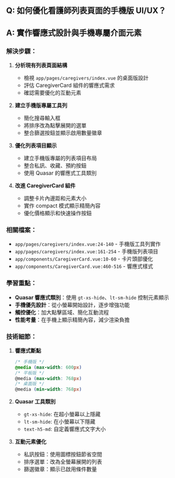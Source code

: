 ## Q: 如何優化看護師列表頁面的手機版 UI/UX？

## A: 實作響應式設計與手機專屬介面元素

### 解決步驟：

1. **分析現有列表頁面結構**
   - 檢視 `app/pages/caregivers/index.vue` 的桌面版設計
   - 評估 CaregiverCard 組件的響應式需求
   - 確認需要優化的互動元素

2. **建立手機版專屬工具列**
   - 簡化搜尋輸入框
   - 將排序改為點擊展開的選單
   - 整合篩選按鈕並顯示啟用數量徽章

3. **優化列表項目顯示**
   - 建立手機版專屬的列表項目布局
   - 整合私訊、收藏、預約按鈕
   - 使用 Quasar 的響應式工具類別

4. **改進 CaregiverCard 組件**
   - 調整卡片內邊距和元素大小
   - 實作 compact 模式顯示精簡內容
   - 優化價格顯示和快速操作按鈕

### 相關檔案：

- `app/pages/caregivers/index.vue:24-140` - 手機版工具列實作
- `app/pages/caregivers/index.vue:161-254` - 手機版列表項目
- `app/components/CaregiverCard.vue:10-60` - 卡片頭部優化
- `app/components/CaregiverCard.vue:460-516` - 響應式樣式

### 學習重點：

- **Quasar 響應式類別**：使用 `gt-xs-hide`、`lt-sm-hide` 控制元素顯示
- **手機優先設計**：從小螢幕開始設計，逐步增強功能
- **觸控優化**：加大點擊區域、簡化互動流程
- **性能考量**：在手機上顯示精簡內容，減少渲染負擔

### 技術細節：

1. **響應式斷點**
   ```css
   /* 手機版 */
   @media (max-width: 600px)
   /* 平板版 */
   @media (max-width: 768px)
   /* 桌面版 */
   @media (min-width: 768px)
   ```

2. **Quasar 工具類別**
   - `gt-xs-hide`: 在超小螢幕以上隱藏
   - `lt-sm-hide`: 在小螢幕以下隱藏
   - `text-h5-md`: 自定義響應式文字大小

3. **互動元素優化**
   - 私訊按鈕：使用圖標按鈕節省空間
   - 排序選單：改為全螢幕展開的列表
   - 篩選徽章：顯示已啟用條件數量